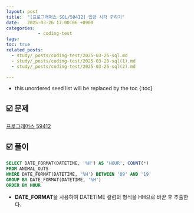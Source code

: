 ```yaml
---
layout: post
title:  "[프로그래머스 SQL/59412] 입양 시각 구하기"
date:   2025-03-26 17:00:06 +0900
categories: 
            - coding-test
tags:        
toc: true
related_posts:
  - study/_posts/coding-test/2025-03-26-sql.md
  - study/_posts/coding-test/2025-03-26-sql(1).md
  - study/_posts/coding-test/2025-03-26-sql(2).md

---
```

* this unordered seed list will be replaced by the toc
{:toc}

## ☑️ 문제

[프로그래머스 59412](https://school.programmers.co.kr/learn/courses/30/lessons/59412)

## ☑️ 풀이

```sql
SELECT DATE_FORMAT(DATETIME, '%H') AS 'HOUR', COUNT(*)
FROM ANIMAL_OUTS
WHERE DATE_FORMAT(DATETIME, '%H') BETWEEN '09' AND '19' 
GROUP BY DATE_FORMAT(DATETIME, '%H') 
ORDER BY HOUR
```

- **DATE_FORMAT**을 사용하여 DATETIME 컬럼의 형식을 HH으로 바꾼 후 추출한다.